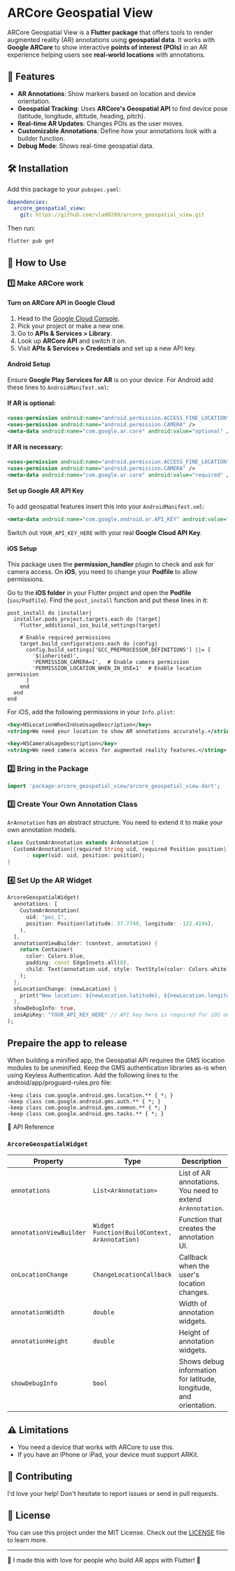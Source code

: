 # ARCore Geospatial View

ARCore Geospatial View is a **Flutter package** that offers tools to render augmented reality (AR) annotations using **geospatial data**. It works with **Google ARCore** to show interactive **points of interest (POIs)** in an AR experience helping users see **real-world locations** with annotations.

## 📌 Features

- **AR Annotations**: Show markers based on location and device orientation.
- **Geospatial Tracking**: Uses **ARCore's Geospatial API** to find device pose (latitude, longitude, altitude, heading, pitch).
- **Real-time AR Updates**: Changes POIs as the user moves.
- **Customizable Annotations**: Define how your annotations look with a builder function.
- **Debug Mode**: Shows real-time geospatial data.

## 🛠 Installation

Add this package to your `pubspec.yaml`:

```yaml
dependencies:
  arcore_geospatial_view:
    git: https://github.com/vlad0209/arcore_geospatial_view.git
```

Then run:

```sh
flutter pub get
```

## 🚀 How to Use

### 1️⃣ Make ARCore work

#### Turn on ARCore API in Google Cloud

1. Head to the [Google Cloud Console](https://console.cloud.google.com/).
2. Pick your project or make a new one.
3. Go to **APIs & Services > Library**.
4. Look up **ARCore API** and switch it on.
5. Visit **APIs & Services > Credentials** and set up a new API key.

#### Android Setup

Ensure **Google Play Services for AR** is on your device. For Android add these lines to `AndroidManifest.xml`:

#### If AR is **optional**:

```xml
<uses-permission android:name="android.permission.ACCESS_FINE_LOCATION" />
<uses-permission android:name="android.permission.CAMERA" />
<meta-data android:name="com.google.ar.core" android:value="optional" />
```

#### If AR is **necessary**:

```xml
<uses-permission android:name="android.permission.ACCESS_FINE_LOCATION" />
<uses-permission android:name="android.permission.CAMERA" />
<meta-data android:name="com.google.ar.core" android:value="required" />
```

#### Set up Google AR API Key

To add geospatial features insert this into your `AndroidManifest.xml`:

```xml
<meta-data android:name="com.google.android.ar.API_KEY" android:value="YOUR_API_KEY_HERE" />
```

Switch out `YOUR_API_KEY_HERE` with your real **Google Cloud API Key**.

#### iOS Setup

This package uses the **permission_handler** plugin to check and ask for camera access. On **iOS**, you need to change your **Podfile** to allow permissions.

Go to the **iOS folder** in your Flutter project and open the **Podfile** (`ios/Podfile`). Find the `post_install` function and put these lines in it:

```
post_install do |installer|
  installer.pods_project.targets.each do |target|
    flutter_additional_ios_build_settings(target)

    # Enable required permissions
    target.build_configurations.each do |config|
      config.build_settings['GCC_PREPROCESSOR_DEFINITIONS'] ||= [
        '$(inherited)',
        'PERMISSION_CAMERA=1',  # Enable camera permission
        'PERMISSION_LOCATION_WHEN_IN_USE=1'  # Enable location permission
      ]
    end
  end
end
```

For iOS, add the following permissions in your `Info.plist`:

```xml
<key>NSLocationWhenInUseUsageDescription</key>
<string>We need your location to show AR annotations accurately.</string>

<key>NSCameraUsageDescription</key>
<string>We need camera access for augmented reality features.</string>
```

### 2️⃣ Bring in the Package

```dart
import 'package:arcore_geospatial_view/arcore_geospatial_view.dart';
```

### 3️⃣ Create Your Own Annotation Class

`ArAnnotation` has an abstract structure. You need to extend it to make your own annotation models.

```dart
class CustomArAnnotation extends ArAnnotation {
  CustomArAnnotation({required String uid, required Position position})
      : super(uid: uid, position: position);
}
```

### 4️⃣ Set Up the AR Widget

```dart
ArcoreGeospatialWidget(
  annotations: [
    CustomArAnnotation(
      uid: "poi_1",
      position: Position(latitude: 37.7749, longitude: -122.4194),
    ),
  ],
  annotationViewBuilder: (context, annotation) {
    return Container(
      color: Colors.blue,
      padding: const EdgeInsets.all(8),
      child: Text(annotation.uid, style: TextStyle(color: Colors.white)),
    );
  },
  onLocationChange: (newLocation) {
    print("New location: ${newLocation.latitude}, ${newLocation.longitude}");
  },
  showDebugInfo: true,
  iosApiKey: "YOUR_API_KEY_HERE" // API key here is required for iOS only, for Android you just put it in the AndroidManifest.xml as shown above
);
```
## Prepaire the app to release

When building a minified app, the Geospatial API requires the GMS location modules to be unminified. Keep the GMS authentication libraries as-is when using Keyless Authentication. Add the following lines to the android/app/proguard-rules.pro file:

```
-keep class com.google.android.gms.location.** { *; }
-keep class com.google.android.gms.auth.** { *; }
-keep class com.google.android.gms.common.** { *; }
-keep class com.google.android.gms.tasks.** { *; }
```


📌 API Reference

### `ArcoreGeospatialWidget`

| Property                | Type                                          | Description                                                   |
| ----------------------- | --------------------------------------------- | ------------------------------------------------------------- |
| `annotations`           | `List<ArAnnotation>`                          | List of AR annotations. You need to extend `ArAnnotation`.    |
| `annotationViewBuilder` | `Widget Function(BuildContext, ArAnnotation)` | Function that creates the annotation UI.                      |
| `onLocationChange`      | `ChangeLocationCallback`                      | Callback when the user's location changes.                    |
| `annotationWidth`       | `double`                                      | Width of annotation widgets.                                  |
| `annotationHeight`      | `double`                                      | Height of annotation widgets.                                 |
| `showDebugInfo`         | `bool`                                        | Shows debug information for latitude, longitude, and orientation. |

## ⚠️ Limitations

- You need a device that works with ARCore to use this.
- If you have an iPhone or iPad, your device must support ARKit.

## 🤝 Contributing

I'd love your help! Don't hesitate to report issues or send in pull requests.

## 📄 License

You can use this project under the MIT License. Check out the [LICENSE](LICENSE) file to learn more.

---

📌 I made this with love for people who build AR apps with Flutter! 🚀

